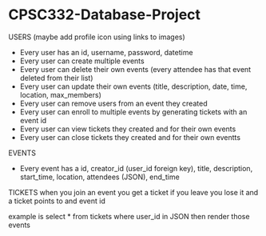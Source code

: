 # CPSC332-Database-Project

USERS (maybe add profile icon using links to images)
* Every user has an id, username, password, datetime 
* Every user can create multiple events
* Every user can delete their own events (every attendee has that event deleted from their list)
* Every user can update their own events (title, description, date, time, location, max_members)
* Every user can remove users from an event they created
* Every user can enroll to multiple events by generating tickets with an event id
* Every user can view tickets they created and for their own events
* Every user can close tickets they created and for their own eventts


EVENTS
* Every event has a id, creator_id (user_id foreign key), title, description, start_time, location, attendees (JSON), end_time


TICKETS
when you join an event you get a ticket if you leave you lose it and a ticket points to and event id

example is select * from tickets where user_id in JSON then render those events
